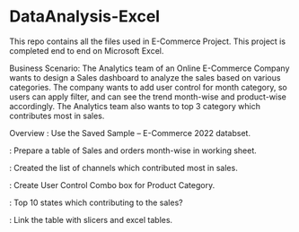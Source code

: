 # DataAnalysis-Excel
This repo contains all the files used in E-Commerce Project. This project is completed end to end on Microsoft Excel.

Business Scenario: The Analytics team of an Online E-Commerce Company wants to design a Sales dashboard to analyze the sales based on various categories. The company wants to add user control for month category, so users can apply filter, and can see the trend month-wise and product-wise accordingly. The Analytics team also wants to top 3 category which contributes most in sales.

Overview  Use the Saved Sample – E-Commerce 2022 databset.

 Prepare a table of Sales and orders month-wise in working sheet.

 Created the list of channels which contributed most in sales.

 Create User Control Combo box for Product Category.

 Top 10 states which contributing to the sales?

 Link the table with slicers and excel tables.
